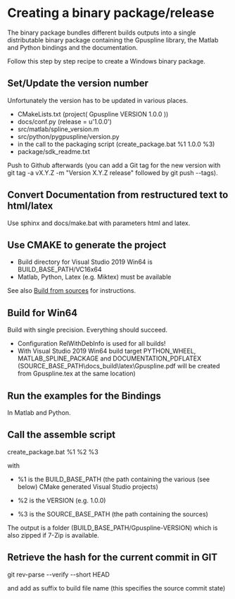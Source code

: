 # Creating a binary package/release

The binary package bundles different builds outputs into a single distributable binary package containing the Gpuspline library,
the Matlab and Python bindings and the documentation.

Follow this step by step recipe to create a Windows binary package.

## Set/Update the version number

Unfortunately the version has to be updated in various places.

- CMakeLists.txt (project( Gpuspline VERSION 1.0.0 ))
- docs/conf.py (release = u'1.0.0')
- src/matlab/spline_version.m 
- src/python/pygpuspline/version.py
- in the call to the packaging script (create_package.bat %1 1.0.0 %3)
- package/sdk_readme.txt

Push to Github afterwards (you can add a Git tag for the new version with git tag -a vX.Y.Z -m "Version X.Y.Z release" followed by git push --tags).

## Convert Documentation from restructured text to html/latex

Use sphinx and docs/make.bat with parameters html and latex.

## Use CMAKE to generate the project

- Build directory for Visual Studio 2019 Win64 is BUILD_BASE_PATH/VC16x64
- Matlab, Python, Latex (e.g. Miktex) must be available

See also [Build from sources](https://gpuspline.readthedocs.io/en/latest/installation.html#building-from-source-code) for instructions.

## Build for Win64

Build with single precision. Everything should succeed.

- Configuration RelWithDebInfo is used for all builds!
- With Visual Studio 2019 Win64 build target PYTHON_WHEEL, MATLAB_SPLINE_PACKAGE and DOCUMENTATION_PDFLATEX (SOURCE_BASE_PATH\docs\_build\latex\Gpuspline.pdf will be created from Gpuspline.tex at the same location)

## Run the examples for the Bindings

In Matlab and Python.

## Call the assemble script

create_package.bat %1 %2 %3

with 

- %1 is the BUILD_BASE_PATH (the path containing the various (see below) CMake generated Visual Studio projects)

- %2 is the VERSION (e.g. 1.0.0)

- %3 is the SOURCE_BASE_PATH (the path containing the sources)

The output is a folder (BUILD_BASE_PATH/Gpuspline-VERSION) which is also zipped if 7-Zip is available.

## Retrieve the hash for the current commit in GIT

git rev-parse --verify --short HEAD

and add as suffix to build file name (this specifies the source commit state)